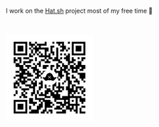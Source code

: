 I work on the [Hat.sh](https://github.com/sh-dv/hat.sh) project most of my free time 🚀


<br>


![Public key](canvas.png)